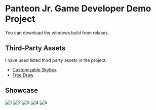 # Panteon Jr. Game Developer Demo Project

You can download the windows build from relases.

## Third-Party Assets
I have used  listed third party assets in the project.
- [Customizable Skybox](https://assetstore.unity.com/packages/2d/textures-materials/sky/customizable-skybox-174576)
- [Free Draw](https://assetstore.unity.com/packages/tools/painting/free-draw-simple-drawing-on-sprites-2d-textures-113131)

## Showcase

![1](https://i.hizliresim.com/d2fzufv.jpg)
![2](https://i.hizliresim.com/p2tre1o.jpg)
![3](https://i.hizliresim.com/r5zafmm.jpg)
![4](https://i.hizliresim.com/ne9m8z0.jpg)
![5](https://i.hizliresim.com/ej3clsl.jpg)
